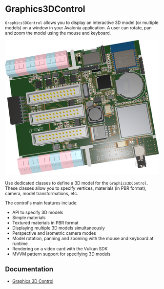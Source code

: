 # Graphics3DControl

`Graphics3DControl` allows you to display an interactive 3D model (or multiple models) on a window in your Avalonia application. A user can rotate, pan and zoom the model using the mouse and keyboard.

![Grpahics3DControl](images/graphics3dcontrol.png)

Use dedicated classes to define a 3D model for the `Graphics3DControl`. These classes allow you to specify vertices, materials (in PBR format), camera, model transformations, etc.

The control's main features include:

- API to specify 3D models
- Simple materials 
- Textured materials in PBR format
- Displaying multiple 3D models simultaneously
- Perspective and isometric camera modes
- Model rotation, panning and zooming with the mouse and keyboard at runtime
- Rendering on a video card with the Vulkan SDK
- MVVM pattern support for specifying 3D models

## Documentation

- [Graphics 3D Control](https://eremexcontrols.net/controls/graphics3dcontrol/)